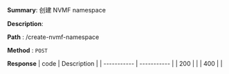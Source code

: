 **Summary**: 创建 NVMF namespace

**Description**:

**Path** : /create-nvmf-namespace

**Method** : `POST`

**Response**
| code      | Description |
| ----------- | ----------- |
|  200   |       |
|  400   |       |

